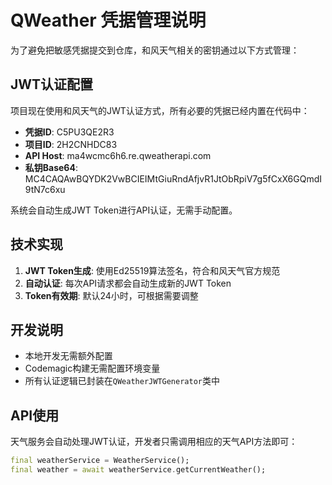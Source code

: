 # QWeather 凭据管理说明

为了避免把敏感凭据提交到仓库，和风天气相关的密钥通过以下方式管理：

## JWT认证配置

项目现在使用和风天气的JWT认证方式，所有必要的凭据已经内置在代码中：

- **凭据ID**: C5PU3QE2R3
- **项目ID**: 2H2CNHDC83  
- **API Host**: ma4wcmc6h6.re.qweatherapi.com
- **私钥Base64**: MC4CAQAwBQYDK2VwBCIEIMtGiuRndAfjvR1JtObRpiV7g5fCxX6GQmdI9tN7c6xu

系统会自动生成JWT Token进行API认证，无需手动配置。

## 技术实现

1. **JWT Token生成**: 使用Ed25519算法签名，符合和风天气官方规范
2. **自动认证**: 每次API请求都会自动生成新的JWT Token
3. **Token有效期**: 默认24小时，可根据需要调整

## 开发说明

- 本地开发无需额外配置
- Codemagic构建无需配置环境变量
- 所有认证逻辑已封装在`QWeatherJWTGenerator`类中

## API使用

天气服务会自动处理JWT认证，开发者只需调用相应的天气API方法即可：

```dart
final weatherService = WeatherService();
final weather = await weatherService.getCurrentWeather();
```
